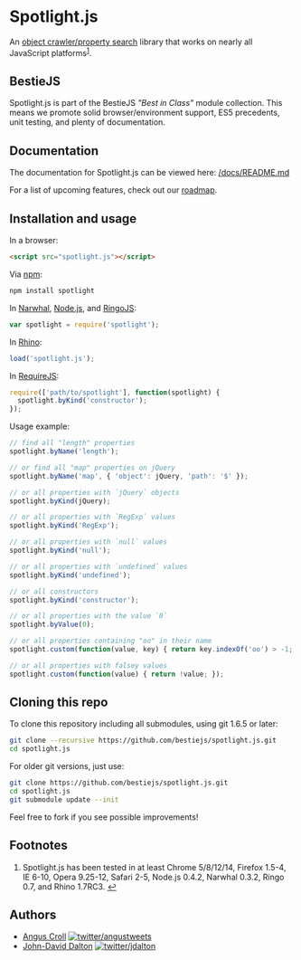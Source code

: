 # Spotlight.js

An [object crawler/property search](http://javascriptweblog.wordpress.com/2011/07/11/waldo-search-the-javascript-runtime-in-under-1-kb/) library that works on nearly all JavaScript platforms<sup><a name="fnref1" href="#fn1">1</a></sup>.

## BestieJS

Spotlight.js is part of the BestieJS *"Best in Class"* module collection. This means we promote solid browser/environment support, ES5 precedents, unit testing, and plenty of documentation.

## Documentation

The documentation for Spotlight.js can be viewed here: [/docs/README.md](https://github.com/bestiejs/spotlight.js/blob/master/docs/README.md#readme)

For a list of upcoming features, check out our [roadmap](https://github.com/bestiejs/spotlight.js/wiki/Roadmap).

## Installation and usage

In a browser:

~~~ html
<script src="spotlight.js"></script>
~~~

Via [npm](http://npmjs.org/):

~~~ bash
npm install spotlight
~~~

In [Narwhal](http://narwhaljs.org/), [Node.js](http://nodejs.org/), and [RingoJS](http://ringojs.org/):

~~~ js
var spotlight = require('spotlight');
~~~

In [Rhino](http://www.mozilla.org/rhino/):

~~~ js
load('spotlight.js');
~~~

In [RequireJS](http://requirejs.org/):

~~~ js
require(['path/to/spotlight'], function(spotlight) {
  spotlight.byKind('constructor');
});
~~~

Usage example:

~~~ js
// find all "length" properties
spotlight.byName('length');

// or find all "map" properties on jQuery
spotlight.byName('map', { 'object': jQuery, 'path': '$' });

// or all properties with `jQuery` objects
spotlight.byKind(jQuery);

// or all properties with `RegExp` values
spotlight.byKind('RegExp');

// or all properties with `null` values
spotlight.byKind('null');

// or all properties with `undefined` values
spotlight.byKind('undefined');

// or all constructors
spotlight.byKind('constructor');

// or all properties with the value `0`
spotlight.byValue(0);

// or all properties containing "oo" in their name
spotlight.custom(function(value, key) { return key.indexOf('oo') > -1; });

// or all properties with falsey values
spotlight.custom(function(value) { return !value; });
~~~

## Cloning this repo

To clone this repository including all submodules, using git 1.6.5 or later:

~~~ bash
git clone --recursive https://github.com/bestiejs/spotlight.js.git
cd spotlight.js
~~~

For older git versions, just use:

~~~ bash
git clone https://github.com/bestiejs/spotlight.js.git
cd spotlight.js
git submodule update --init
~~~

Feel free to fork if you see possible improvements!

## Footnotes

  1. Spotlight.js has been tested in at least Chrome 5/8/12/14, Firefox 1.5-4, IE 6-10, Opera 9.25-12, Safari 2-5, Node.js 0.4.2, Narwhal 0.3.2, Ringo 0.7, and Rhino 1.7RC3.
     <a name="fn1" title="Jump back to footnote 1 in the text." href="#fnref1">&#8617;</a>

## Authors

* [Angus Croll](http://javascriptweblog.wordpress.com/)
  [![twitter/angustweets](http://gravatar.com/avatar/52c6174ba60557536f93809b4e95d97c?s=70)](https://twitter.com/angustweets "Follow @angustweets on Twitter")
* [John-David Dalton](http://allyoucanleet.com/)
  [![twitter/jdalton](http://gravatar.com/avatar/299a3d891ff1920b69c364d061007043?s=70)](https://twitter.com/jdalton "Follow @jdalton on Twitter")